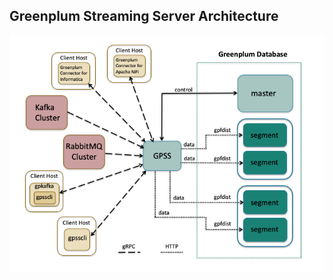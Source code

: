 ## Greenplum Streaming Server Architecture
![alt text](https://github.com/rokmc756/GPFarmer/blob/main/roles/gpss/images/greenplum_streaming_server_architecture.png)
